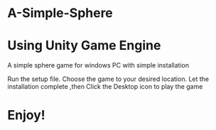 # A-Simple-Sphere
# Using Unity Game Engine
A simple sphere game for windows PC with simple installation

Run the setup file.
Choose the game to your desired location.
Let the installation complete ,then 
Click the Desktop icon to play the game

# Enjoy!
